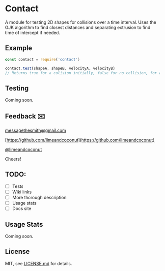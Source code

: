 # Contact
A module for testing 2D shapes for collisions over a time interval. Uses the GJK algorithm to find closest distances and separating extrusion to find time of intercept if needed.


## Example
```js
const contact = require('contact')

contact.test(shapeA, shapeB, velocityA, velocityB)
// Returns true for a colision initially, false for no collision, for a number (scalar) for TOI.
```

## Testing
Coming soon.

## Feedback ✉️

[messagethesmith@gmail.com](messagethesmith@gmail.com)

[https://github.com/limeandcoconut](https://github.com/limeandcoconut)

[@limeandcoconut](https://twitter.com/limeandcoconut)

Cheers!

## TODO:

- [ ] Tests
- [ ] Wiki links
- [ ] More thorough description
- [ ] Usage stats
- [ ] Docs site

## Usage Stats
Coming soon.

## License

MIT, see [LICENSE.md](http://github.com/limeandcoconut/contact/blob/master/LICENSE.md) for details.
